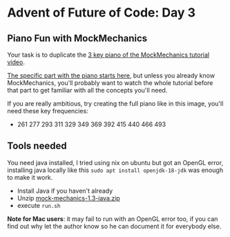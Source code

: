 # Advent of Future of Code: Day 3

## Piano Fun with MockMechanics

Your task is to duplicate the [3 key piano of the MockMechanics tutorial video](https://www.youtube.com/watch?v=kuHP8JhCJvU).

[The specific part with the piano starts here](https://youtu.be/kuHP8JhCJvU?t=1415),
but unless you already know MockMechanics, you'll probably want to watch the
whole tutorial before that part to get familiar with all the concepts you'll
need.

If you are really ambitious, try creating the full piano like in this image,
you'll need these key frequencies:

- 261 277 293 311 329 349 369 392 415 440 466 493

## Tools needed

You need java installed, I tried using nix on ubuntu but got an OpenGL error,
installing java locally like this `sudo apt install openjdk-18-jdk` was enough
to make it work.

- Install Java if you haven't already
- Unzip [mock-mechanics-1.3-java.zip](https://github.com/marianoguerra/marianoguerra.github.io/raw/master/advent-of-future-of-code/days/day-03/mock-mechanics-1.3-java.zip)
- execute `run.sh`

**Note for Mac users**: it may fail to run with an OpenGL error too, if you can
find out why let the author know so he can document it for everybody else.

